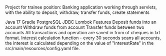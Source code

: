 Project for trainee position: Banking application working through servlets, with the ability to deposit, withdraw, transfer funds, create statements

Java 17
Gradle
PostgreSQL
JDBC
Lombok
Features
Deposit funds into an account
Withdraw funds from account
Transfer funds between two accounts
All transactions and operation are saved in from of cheques in txt format.
Interest calculation function - every 30 seconds scans all accounts, the interest is calculated depending on the value of "InterestRate" in the src/main/resources/config.yaml file. 
